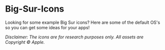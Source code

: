 # Big-Sur-Icons

Looking for some example Big Sur icons? Here are some of the default OS's so you can get some ideas for your apps!

*Disclaimer: The icons are for research purposes only. All assets are Copyright © Apple.*
